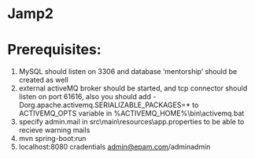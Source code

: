 # Jamp2
# Prerequisites:

 1. MySQL  should listen on 3306 and database ‘mentorship’ should be  created as well
 2. external activeMQ broker should be started,  and tcp connector should listen on port 61616, 
 also you should add  -Dorg.apache.activemq.SERIALIZABLE_PACKAGES=* to ACTIVEMQ_OPTS  variable in   %ACTIVEMQ_HOME%\bin\activemq.bat 
 3. specify admin.mail in src\main\resources\app.properties  to be able to recieve warning mails
 4. mvn spring-boot:run
 5. localhost:8080  cradentials admin@epam.com/adminadmin 